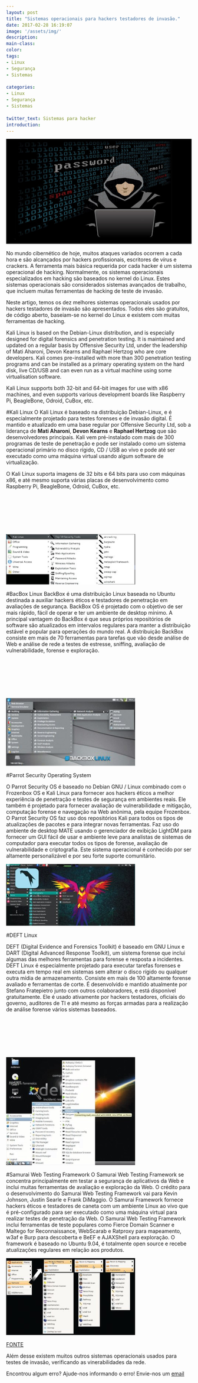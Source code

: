 ```yaml
---
layout: post
title: "Sistemas operacionais para hackers testadores de invasão."
date: 2017-02-28 16:19:07
image: '/assets/img/'
description:
main-class:
color:
tags: 
- Linux 
- Segurança
- Sistemas

categories: 
- Linux 
- Segurança 
- Sistemas

twitter_text: Sistemas para hacker
introduction:
---
```

![Os dez sistemas](/images/imagens/hacker.jpg "Hacker")


No mundo cibernético de hoje, muitos ataques variados ocorrem a cada hora e são alcançados por hackers profissionais, escritores de vírus e crackers. A ferramenta mais básica requerida por cada hacker é um sistema operacional de hacking. Normalmente, os sistemas operacionais especializados em hacking são baseados no kernel do Linux. Estes sistemas operacionais são considerados sistemas avançados de trabalho, que incluem muitas ferramentas de hacking de teste de invasão.

Neste artigo, temos os dez melhores sistemas operacionais usados ​​por hackers testadores de invasão são apresentados. Todos eles são gratuitos, de código aberto, baseiam-se no kernel do Linux e existem com muitas ferramentas de hacking.


Kali Linux is based on the Debian-Linux distribution, and is especially designed for digital forensics and penetration testing. It is maintained and updated on a regular basis by Offensive Security Ltd, under the leadership of Mati Aharoni, Devon Kearns and Raphael Hertzog who are core developers. Kali comes pre-installed with more than 300 penetration testing programs and can be installed as a primary operating system on the hard disk, live CD/USB and can even run as a virtual machine using some virtualisation software.

Kali Linux supports both 32-bit and 64-bit images for use with x86 machines, and even supports various development boards like Raspberry Pi, BeagleBone, Odroid, CuBox, etc.




#Kali Linux
O Kali Linux é baseado na distribuição Debian-Linux, e é especialmente projetado para testes forenses e de invasão digital. É mantido e atualizado em uma base regular por Offensive Security Ltd, sob a liderança de <strong>Mati Aharoni</strong>, <strong>Devon Kearns</strong> e <strong>Raphael Hertzog</strong> que são desenvolvedores principais. Kali vem pré-instalado com mais de 300 programas de teste de penetração e pode ser instalado como um sistema operacional primário no disco rígido, CD / USB ao vivo e pode até ser executado como uma máquina virtual usando algum software de virtualização.

O Kali Linux suporta imagens de 32 bits e 64 bits para uso com máquinas x86, e até mesmo suporta várias placas de desenvolvimento como Raspberry Pi, BeagleBone, Odroid, CuBox, etc.

<script async src="//pagead2.googlesyndication.com/pagead/js/adsbygoogle.js"></script>
<!-- teclivre -->
<ins class="adsbygoogle"
     style="display:inline-block;width:728px;height:90px"
     data-ad-client="ca-pub-1738697462902889"
     data-ad-slot="4405393702"></ins>
<script>
(adsbygoogle = window.adsbygoogle || []).push({});
</script>
 ![Kali Linux](/images/imagens/Kali-Linux.jpg "Kali Linux") 


#BacBox Linux
BackBox é uma distribuição Linux baseada no Ubuntu destinada a auxiliar hackers éticos e testadores de penetração em avaliações de segurança. BackBox OS é projetado com o objetivo de ser mais rápido, fácil de operar e ter um ambiente de desktop mínimo. A principal vantagem do BackBox é que seus próprios repositórios de software são atualizados em intervalos regulares para manter a distribuição estável e popular para operações do mundo real.
A distribuição BackBox consiste em mais de 70 ferramentas para tarefas que vão desde análise de Web e análise de rede a testes de estresse, sniffing, avaliação de vulnerabilidade, forense e exploração.
<script async src="//pagead2.googlesyndication.com/pagead/js/adsbygoogle.js"></script>
<!-- teclivre -->
<ins class="adsbygoogle"
     style="display:inline-block;width:728px;height:90px"
     data-ad-client="ca-pub-1738697462902889"
     data-ad-slot="4405393702"></ins>
<script>
(adsbygoogle = window.adsbygoogle || []).push({});
</script>
 ![BacBox Linux](/images/imagens/backbox.jpg "BacBox Linux")


#Parrot Security Operating System

O Parrot Security OS é baseado no Debian GNU / Linux combinado com o Frozenbox OS e Kali Linux para fornecer aos hackers éticos a melhor experiência de penetração e testes de segurança em ambientes reais. Ele também é projetado para fornecer avaliação de vulnerabilidade e mitigação, computação forense e navegação na Web anônima, pela equipe Frozenbox.
O Parrot Security OS faz uso dos repositórios Kali para todos os tipos de atualizações de pacotes e para integrar novas ferramentas. Faz uso do ambiente de desktop MATE usando o gerenciador de exibição LightDM para fornecer um GUI fácil de usar e ambiente leve para analistas de sistemas de computador para executar todos os tipos de forense, avaliação de vulnerabilidade e criptografia. Este sistema operacional é conhecido por ser altamente personalizável e por seu forte suporte comunitário.

 ![Parrot Security Operating System](/images/imagens/Parrotsecos.jpg "Parrot Security Operating System")



#DEFT Linux

DEFT (Digital Evidence and Forensics Toolkit) é baseado em GNU Linux e DART (Digital Advanced Response Toolkit), um sistema forense que inclui algumas das melhores ferramentas para forense e resposta a incidentes. DEFT Linux é especialmente projetado para executar tarefas forenses e executa em tempo real em sistemas sem alterar o disco rígido ou qualquer outra mídia de armazenamento. Consiste em mais de 100 altamente forense avaliado e ferramentas de corte.
É desenvolvido e mantido atualmente por Stefano Fratepietro junto com outros colaboradores, e está disponível gratuitamente. Ele é usado ativamente por hackers testadores, oficiais do governo, auditores de TI e até mesmo as forças armadas para a realização de análise forense vários sistemas baseados.

<script async src="//pagead2.googlesyndication.com/pagead/js/adsbygoogle.js"></script>
<!-- teclivre -->
<ins class="adsbygoogle"
     style="display:inline-block;width:728px;height:90px"
     data-ad-client="ca-pub-1738697462902889"
     data-ad-slot="4405393702"></ins>
<script>
(adsbygoogle = window.adsbygoogle || []).push({});
</script>
 ![DEFT Linux](/images/imagens/Deft-Linux.jpg "DEFT Linux")


#Samurai Web Testing Framework
O Samurai Web Testing Framework se concentra principalmente em testar a segurança de aplicativos da Web e inclui muitas ferramentas de avaliação e exploração da Web. O crédito para o desenvolvimento do Samurai Web Testing Framework vai para Kevin Johnson, Justin Searle e Frank DiMaggio. O Samurai Framework fornece hackers éticos e testadores de caneta com um ambiente Linux ao vivo que é pré-configurado para ser executado como uma máquina virtual para realizar testes de penetração da Web.
O Samurai Web Testing Framework inclui ferramentas de teste populares como Fierce Domain Scanner e Maltego for Reconnaissance, WebScarab e Ratproxy para mapeamento, w3af e Burp para descoberta e BeEF e AJAXShell para exploração.
O framework é baseado no Ubuntu 9.04, é totalmente open source e recebe atualizações regulares em relação aos produtos.

![DEFT Linux](/images/imagens/Samurai.jpg "DEFT Linux")

 <a href="http://opensourceforu.com/2017/02/operating-systems-ethical-hackers-penetration-testers/">FONTE</a>

Além desse existem muitos outros sistemas operacionais usados para testes de invasão, verificando as vinerabilidades da rede.

Encontrou algum erro? Ajude-nos informando o erro! Envie-nos um <a href="mailto:engenharia@portalsjcampos.com">email</a>









